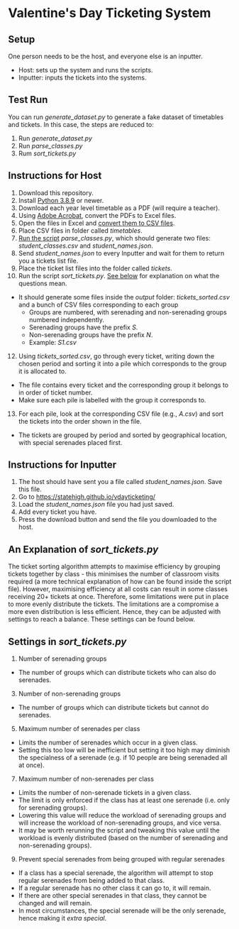 # Valentine's Day Ticketing System

## Setup
One person needs to be the host, and everyone else is an inputter.
- Host: sets up the system and runs the scripts.
- Inputter: inputs the tickets into the systems.

## Test Run
You can run *generate_dataset.py* to generate a fake dataset of timetables and tickets. In this case, the steps are reduced to:
1. Run *generate_dataset.py*
2. Run *parse_classes.py*
3. Rum *sort_tickets.py*

## Instructions for Host
1. Download this repository.
2. Install [Python 3.8.9](https://www.python.org/downloads/) or newer.
3. Download each year level timetable as a PDF (will require a teacher).
4. Using [Adobe Acrobat](https://www.adobe.com/au/acrobat/online/pdf-to-excel.html), convert the PDFs to Excel files.
5. Open the files in Excel and [convert them to CSV files](https://support.microsoft.com/en-us/office/import-or-export-text-txt-or-csv-files-5250ac4c-663c-47ce-937b-339e391393ba).
6. Place CSV files in folder called *timetables*.
7. [Run the script](https://pythonbasics.org/execute-python-scripts/) *parse_classes.py*, which should generate two files: *student_classes.csv* and *student_names.json*.
8. Send *student_names.json* to every Inputter and wait for them to return you a tickets list file.
9. Place the ticket list files into the folder called *tickets*.
10. Run the script *sort_tickets.py*. [See below](#settings-in-sort_ticketspy) for explanation on what the questions mean.
 - It should generate some files inside the *output* folder: *tickets_sorted.csv* and a bunch of CSV files corresponding to each group 
   - Groups are numbered, with serenading and non-serenading groups numbered independently.
   - Serenading groups have the prefix *S*.
   - Non-serenading groups have the prefix *N*.
   - Example: *S1.csv*
12. Using *tickets_sorted.csv*, go through every ticket, writing down the chosen period and sorting it into a pile which corresponds to the group it is allocated to. 
 - The file contains every ticket and the corresponding group it belongs to in order of ticket number.
 - Make sure each pile is labelled with the group it corresponds to.
13. For each pile, look at the corresponding CSV file (e.g., *A.csv*) and sort the tickets into the order shown in the file. 
 - The tickets are grouped by period and sorted by geographical location, with special serenades placed first.

## Instructions for Inputter
1. The host should have sent you a file called *student_names.json*. Save this file.
2. Go to https://statehigh.github.io/vdayticketing/
3. Load the *student_names.json* file you had just saved.
4. Add every ticket you have.
5. Press the download button and send the file you downloaded to the host.

## An Explanation of *sort_tickets.py*
The ticket sorting algorithm attempts to maximise efficiency by grouping tickets together by class - this minimises the number of classroom visits required (a more technical explanation of how can be found inside the script file). However, maximising efficiency at all costs can result in some classes receiving 20+ tickets at once. Therefore, some limitations were put in place to more evenly distribute the tickets. The limitations are a compromise a more even distribution is less efficient. Hence, they can be adjusted with settings to reach a balance. These settings can be found below.

## Settings in *sort_tickets.py*
1. Number of serenading groups
 - The number of groups which can distribute tickets who can also do serenades.
3. Number of non-serenading groups
 - The number of groups which can distribute tickets but cannot do serenades.
5. Maximum number of serenades per class 
 - Limits the number of serenades which occur in a given class. 
 - Setting this too low will be inefficient but setting it too high may diminish the specialness of a serenade (e.g. if 10 people are being serenaded all at once).
7. Maximum number of non-serenades per class 
 - Limits the number of non-serenade tickets in a given class. 
 - The limit is only enforced if the class has at least one serenade (i.e. only for serenading groups). 
 - Lowering this value will reduce the workload of serenading groups and will increase the workload of non-serenading groups, and vice versa. 
 - It may be worth rerunning the script and tweaking this value until the workload is evenly distributed (based on the number of serenading and non-serenading groups).
9. Prevent special serenades from being grouped with regular serenades
 - If a class has a special serenade, the algorithm will attempt to stop regular serenades from being added to that class. 
 - If a regular serenade has no other class it can go to, it will remain. 
 - If there are other special serenades in that class, they cannot be changed and will remain. 
 - In most circumstances, the special serenade will be the only serenade, hence making it *extra special*.
